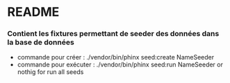 # README #

### Contient les fixtures permettant de seeder des données dans la base de données ###

* commande pour créer : ./vendor/bin/phinx seed:create NameSeeder
* commande pour exécuter : ./vendor/bin/phinx seed:run NameSeeder or nothig for run all seeds